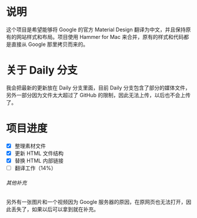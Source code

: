 # 说明
这个项目是希望能够将 Google 的官方 Material Design 翻译为中文，并且保持原有的网站样式和布局。项目使用 Hammer for Mac 来合并，原有的样式和代码都是直接从 Google 那里拷贝而来的。

# 关于 Daily 分支
我会把最新的更新放在 Daily 分支里面，目前 Daily 分支包含了部分的媒体文件，另外一部分因为文件太大超过了 GitHub 的限制，因此无法上传，以后也不会上传了。

# 项目进度
- [x] 整理素材文件
- [x] 更新 HTML 文件结构
- [x] 替换 HTML 内部链接
- [ ] 翻译工作（14%）

###### 其他补充
另外有一张图片和一个视频因为 Google 服务器的原因，在原网页也无法打开，因此丢失了，如果以后可以拿到就在补充。
